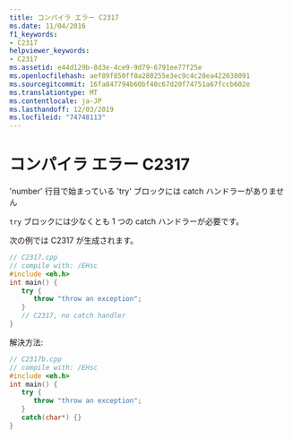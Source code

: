 ```yaml
---
title: コンパイラ エラー C2317
ms.date: 11/04/2016
f1_keywords:
- C2317
helpviewer_keywords:
- C2317
ms.assetid: e44d129b-8d3e-4ce9-9d79-6791ee77f25e
ms.openlocfilehash: aef89f850ff0a280255e3ec9c4c28ea422038091
ms.sourcegitcommit: 16fa847794b60bf40c67d20f74751a67fccb602e
ms.translationtype: MT
ms.contentlocale: ja-JP
ms.lasthandoff: 12/03/2019
ms.locfileid: "74748113"
---
```

# <a name="compiler-error-c2317"></a>コンパイラ エラー C2317

'number' 行目で始まっている 'try' ブロックには catch ハンドラーがありません

`try` ブロックには少なくとも 1 つの catch ハンドラーが必要です。

次の例では C2317 が生成されます。

```cpp
// C2317.cpp
// compile with: /EHsc
#include <eh.h>
int main() {
   try {
      throw "throw an exception";
   }
   // C2317, no catch handler
}
```

解決方法:

```cpp
// C2317b.cpp
// compile with: /EHsc
#include <eh.h>
int main() {
   try {
      throw "throw an exception";
   }
   catch(char*) {}
}
```
